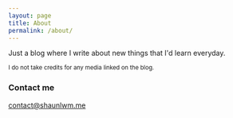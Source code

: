 ```yaml
---
layout: page
title: About
permalink: /about/
---
```


Just a blog where I write about new things that I'd learn everyday.

<sub>I do not take credits for any media linked on the blog.</sub>

### Contact me

[contact@shaunlwm.me](mailto:contact@shaunlwm.me)
